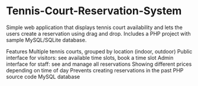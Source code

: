 # Tennis-Court-Reservation-System
Simple web application that displays tennis court availability and lets the users create a reservation using drag and drop. Includes a PHP project with sample MySQL/SQLite database.

Features
Multiple tennis courts, grouped by location (indoor, outdoor)
Public interface for visitors: see available time slots, book a time slot
Admin interface for staff: see and manage all reservations
Showing different prices depending on time of day
Prevents creating reservations in the past
PHP source code
MySQL database
